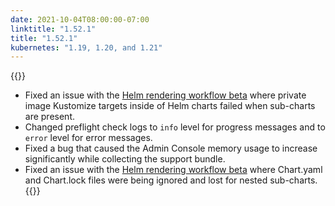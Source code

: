 ```yaml
---
date: 2021-10-04T08:00:00-07:00
linktitle: "1.52.1"
title: "1.52.1"
kubernetes: "1.19, 1.20, and 1.21"
---
```


{{<fixes>}}
 * Fixed an issue with the [Helm rendering workflow beta](/release-notes/1.47.0/) where private image Kustomize targets inside of Helm charts failed when sub-charts are present.
 * Changed preflight check logs to `info` level for progress messages and to `error` level for error messages.
 * Fixed a bug that caused the Admin Console memory usage to increase significantly while collecting the support bundle.
 * Fixed an issue with the [Helm rendering workflow beta](/release-notes/1.47.0/) where Chart.yaml and Chart.lock files were being ignored and lost for nested sub-charts.
{{</fixes>}}
